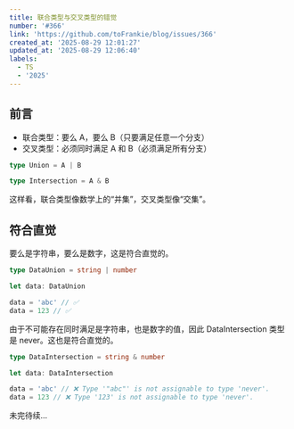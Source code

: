 ```yaml
---
title: 联合类型与交叉类型的错觉
number: '#366'
link: 'https://github.com/toFrankie/blog/issues/366'
created_at: '2025-08-29 12:01:27'
updated_at: '2025-08-29 12:06:40'
labels:
  - TS
  - '2025'
---
```

## 前言

- 联合类型：要么 A，要么 B（只要满足任意一个分支）
- 交叉类型：必须同时满足 A 和 B（必须满足所有分支）

```ts
type Union = A | B

type Intersection = A & B
```

这样看，联合类型像数学上的“并集”，交叉类型像“交集”。

## 符合直觉

要么是字符串，要么是数字，这是符合直觉的。

```ts
type DataUnion = string | number

let data: DataUnion

data = 'abc' // ✅
data = 123 // ✅
```
由于不可能存在同时满足是字符串，也是数字的值，因此 DataIntersection 类型是 never。这也是符合直觉的。

```ts
type DataIntersection = string & number

let data: DataIntersection

data = 'abc' // ❌ Type '"abc"' is not assignable to type 'never'.
data = 123 // ❌ Type '123' is not assignable to type 'never'.
```

未完待续...
